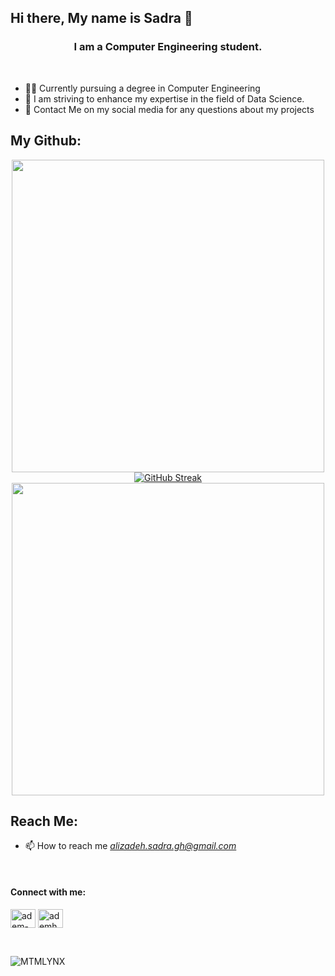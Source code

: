 ## Hi there, My name is Sadra 👋
<!--
**SadraAG84/SadraAG84** is a ✨ _special_ ✨ repository because its `README.md` (this file) appears on your GitHub profile.

Here are some ideas to get you started:

- 🔭 I’m currently working on Flutter
- 🌱 I’m currently learning ...
- 👯 I’m looking to collaborate on ...
- 🤔 I’m looking for help with ...
- 💬 Ask me about ...
- 📫 How to reach me:
- 😄 Pronouns: ...
- ⚡ Fun fact: ...
-->

<h3 align="center">I am a Computer Engineering student.</h3>
<br>

- 👨‍💻 Currently pursuing a degree in Computer Engineering
- 🌱 I am striving to enhance my expertise in the field of Data Science.
- 🙌 Contact Me on my social media for any questions about my projects

## My Github:

</p>

<p align="center" >  
  <a href="https://github.com/SadraAG84/"> 
    <img width=500 src="https://github-readme-stats.vercel.app/api?username=SadraAG84&?count_private=true&show_icons=true&include_all_commits=true&theme=dark&"/>
  </a>
   <br/>
<a href="https://git.io/streak-stats"><img src="https://github-readme-streak-stats.herokuapp.com?user=SadraAG84&theme=dark" alt="GitHub Streak" /></a>
   <br/>
  <a href="https://github.com/SadraAG84/"> 
    <img width=500 src="https://github-readme-stats.vercel.app/api/top-langs/?username=SadraAG84&count_private=true&layout=compact&theme=dark&hide=javascript"/>
  </a>
</p>

## Reach Me:

- 📫 How to reach me *alizadeh.sadra.gh@gmail.com*

<br>
<h4 align="left">Connect with me:</h4>
<p align="left">
<a href="https://linkedin.com/in/sadra-alizadeh" target="blank"><img align="center" src="https://raw.githubusercontent.com/rahuldkjain/github-profile-readme-generator/master/src/images/icons/Social/linked-in-alt.svg" alt="adem-han" height="30" width="40" /></a>
<a href="https://www.instagram.com/s4dra_ag/" target="blank"><img align="center" src="https://raw.githubusercontent.com/rahuldkjain/github-profile-readme-generator/master/src/images/icons/Social/instagram.svg" alt="ademhannnn" height="30" width="40" /></a>
</p>
<br>
<p align="left">
  <img src="https://komarev.com/ghpvc/?username=SadraAG84&label=Profile%20Views&color=0e75b6&style=flat" alt="MTMLYNX" />
</p>
